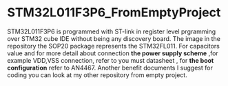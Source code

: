 # STM32L011F3P6_FromEmptyProject
STM32L011F3P6 is programmed with ST-link in register level prgramming over STM32 cube IDE without being any discovery board.
The image in the repository the SOP20 package represents the STM32FL011. For capacitors value  and for more detail about connection  **the power supply scheme** ,for example VDD,VSS connection, refer to you must datasheet , for **the boot configuration** refer to AN4467. Another benefit documents I suggest for coding you can look at my other repository from empty project.
